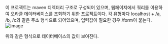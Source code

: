 이 프로젝트는 maven 디렉터리 구조로 구성되어 있으며, 웹페이지에서 쿼리를 이용하여 오라클 데이터베이스를
조회하기 위한 프로젝트이다. 각 유형마다 localhost + /a, /b, /c와 같은 주소 형식으로 되어있으며, 
입력값이 필요한 경우 /form이 붙는다.
![image](https://github.com/UUUNG/database/assets/52543621/ab2dc01c-ac31-43e8-bd37-0cd8c0c71e09)


위와 같은 형식으로 데이터베이스의 값이 보여진다.
